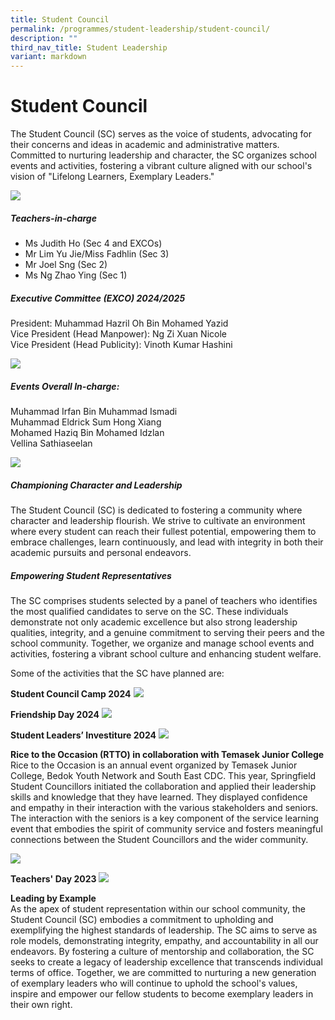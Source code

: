 ```yaml
---
title: Student Council
permalink: /programmes/student-leadership/student-council/
description: ""
third_nav_title: Student Leadership
variant: markdown
---
```

# **Student Council**

The Student Council (SC) serves as the voice of students, advocating for their concerns and
ideas in academic and administrative matters. Committed to nurturing leadership and
character, the SC organizes school events and activities, fostering a vibrant culture aligned with
our school's vision of "Lifelong Learners, Exemplary Leaders."

![](/images/studentcouncil1.jpg)


##### Teachers-in-charge #####
-	Ms Judith Ho (Sec 4 and EXCOs)
-	Mr Lim Yu Jie/Miss Fadhlin (Sec 3)
-	Mr Joel Sng (Sec 2)
-	Ms Ng Zhao Ying (Sec 1)

##### Executive Committee (EXCO) 2024/2025
President: Muhammad Hazril Oh Bin Mohamed Yazid <br>
Vice President (Head Manpower): Ng Zi Xuan Nicole <br>
Vice President (Head Publicity): Vinoth Kumar Hashini

![](/images/studentcouncil2_jpg.png)

##### Events Overall In-charge: 
Muhammad Irfan Bin Muhammad Ismadi <br>
Muhammad Eldrick Sum Hong Xiang <br>
Mohamed Haziq Bin Mohamed Idzlan <br>
Vellina Sathiaseelan

![](/images/studentcouncil3.jpg)


##### Championing Character and Leadership
The Student Council (SC) is dedicated to fostering a community where character and leadership flourish. We strive to cultivate an environment where every student can reach their fullest potential, empowering them to embrace challenges, learn continuously, and lead with integrity in both their academic pursuits and personal endeavors.


##### Empowering Student Representatives
The SC comprises students selected by a panel of teachers who identifies the most qualified candidates to serve on the SC. These individuals demonstrate not only academic excellence but also strong leadership qualities, integrity, and a genuine commitment to serving their peers and the school community. Together, we organize and manage school events and activities, fostering a vibrant school culture and enhancing student welfare.

Some of the activities that the SC have planned are:


**Student Council Camp 2024**
![](/images/studentcouncil4_jpg.png)


**Friendship Day 2024**
![](/images/studentcouncil5_jpg.png)

**Student Leaders’ Investiture 2024**
![](/images/studentcouncil6_jpg.png)


**Rice to the Occasion (RTTO) in collaboration with Temasek Junior College** <br>
Rice to the Occasion is an annual event organized by Temasek Junior College, Bedok Youth Network and South East CDC. This year, Springfield Student Councillors initiated the collaboration and applied their leadership skills and knowledge that they have learned. They displayed confidence and empathy in their interaction with the various stakeholders and seniors. The interaction with the seniors is a key component of the service learning event that embodies the spirit of community service and fosters meaningful connections between the Student Councillors and the wider community. 

![](/images/studentcouncil7_jpg.png)

**Teachers' Day 2023**
![](/images/studentcouncil8_jpg.png)

**Leading by Example**<br>
As the apex of student representation within our school community, the Student Council (SC) embodies a commitment to upholding and exemplifying the highest standards of leadership. The SC aims to serve as role models, demonstrating integrity, empathy, and accountability in all our endeavors. 
By fostering a culture of mentorship and collaboration, the SC seeks to create a legacy of leadership excellence that transcends individual terms of office. Together, we are committed to nurturing a new generation of exemplary leaders who will continue to uphold the school's values, inspire and empower our fellow students to become exemplary leaders in their own right.


